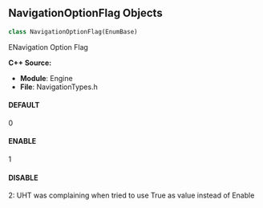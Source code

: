 ## NavigationOptionFlag Objects

```python
class NavigationOptionFlag(EnumBase)
```

ENavigation Option Flag

**C++ Source:**

- **Module**: Engine
- **File**: NavigationTypes.h

<a id="unreal.NavigationOptionFlag.DEFAULT"></a>

#### DEFAULT

0

<a id="unreal.NavigationOptionFlag.ENABLE"></a>

#### ENABLE

1

<a id="unreal.NavigationOptionFlag.DISABLE"></a>

#### DISABLE

2: UHT was complaining when tried to use True as value instead of Enable

<a id="unreal.NavDataGatheringModeConfig"></a>